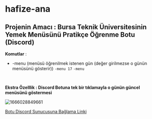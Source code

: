 # hafize-ana
## Projenin Amacı : Bursa Teknik Üniversitesinin Yemek Menüsünü Pratikçe Öğrenme Botu (Discord)
**Komutlar** : 
- -menu (menüsü öğrenilmek istenen gün (değer girilmezse o günün menüsünü gösterir))
    `-menu 17`
    `-menu`
 </br>
 
**Ekstra Özelllik : Discord Botuna tek bir tıklamayla o günün güncel menüsünü göstermesi**

![1666028849661](https://user-images.githubusercontent.com/113470792/196248681-70bf0307-1f9e-45cc-965a-ac155cab07f9.jpg)







[Botu Discord Sunucusuna Bağlama Linki](https://discord.com/api/oauth2/authorize?client_id=1026865227377147985&permissions=8&scope=bot)
